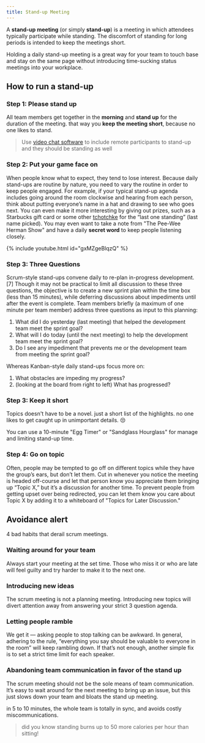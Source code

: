 ```yaml
---
title: Stand-up Meeting
---
```


A **stand-up meeting** (or simply **stand-up**) is a meeting in which attendees typically participate while standing. The discomfort of standing for long periods is intended to keep the meetings short.

Holding a daily stand-up meeting is a great way for your team to touch base and stay on the same page without introducing time-sucking status meetings into your workplace.

## How to run a stand-up
### Step 1: Please stand up
All team members get together in the **morning** and **stand up** for the duration of the meeting. that way you **keep the meeting short**, because no one likes to stand.

> Use [video chat software](https://www.google.com/search?q=video+chat+software) to include remote participants to stand-up and they should be standing as well

### Step 2: Put your game face on
When people know what to expect, they tend to lose interest. Because daily stand-ups are routine by nature, you need to vary the routine in order to keep people engaged. For example, if your typical stand-up agenda includes going around the room clockwise and hearing from each person, think about putting everyone’s name in a hat and drawing to see who goes next. You can even make it more interesting by giving out prizes, such as a Starbucks gift card or some other [tchotchke](https://en.wikipedia.org/wiki/Tchotchke) for the “last one standing” (last name picked). You may even want to take a note from "The Pee-Wee Herman Show" and have a daily **secret word** to keep people listening closely.

{% include youtube.html id="gxMZgeBlqzQ" %}

### Step 3: Three Questions
Scrum-style stand-ups convene daily to re-plan in-progress development.[7] Though it may not be practical to limit all discussion to these three questions, the objective is to create a new sprint plan within the time box (less than 15 minutes), while deferring discussions about impediments until after the event is complete. Team members briefly (a maximum of one minute per team member) address three questions as input to this planning:

1. What did I do yesterday (last meeting) that helped the development team meet the sprint goal?
2. What will I do today (until the next meeting) to help the development team meet the sprint goal?
3. Do I see any impediment that prevents me or the development team from meeting the sprint goal?

Whereas Kanban-style daily stand-ups focus more on:
1. What obstacles are impeding my progress?
2. (looking at the board from right to left) What has progressed?


### Step 3: Keep it short
Topics doesn't have to be a novel. just a short list of the highlights. no one likes to get caught up in unimportant details. :unamused:

You can use a 10-minute "Egg Timer" or "Sandglass Hourglass" for manage and limiting stand-up time.

### Step 4: Go on topic
Often, people may be tempted to go off on different topics while they have the group’s ears, but don’t let them. Cut in whenever you notice the meeting is headed off-course and let that person know you appreciate them bringing up “Topic X,” but it’s a discussion for another time. To prevent people from getting upset over being redirected, you can let them know you care about Topic X by adding it to a whiteboard of "Topics for Later Discussion."

## Avoidance alert
4 bad habits that derail scrum meetings.

### Waiting around for your team

Always start your meeting at the set time. Those who miss it or who are late will feel guilty and try harder to make it to the next one.

### Introducing new ideas

The scrum meeting is not a planning meeting. Introducing new topics will divert attention away from answering your strict 3 question agenda.

### Letting people ramble

We get it — asking people to stop talking can be awkward. In general, adhering to the rule, “everything you say should be valuable to everyone in the room” will keep rambling down. If that’s not enough, another simple fix is to set a strict time limit for each speaker.   

### Abandoning team communication in favor of the stand up

The scrum meeting should not be the sole means of team communication. It’s easy to wait around for the next meeting to bring up an issue, but this just slows down your team and bloats the stand up meeting.


in 5 to 10 minutes, the whole team is totally in sync, and avoids costly miscommunications.

> did you know standing burns up to 50 more calories per hour than sitting!